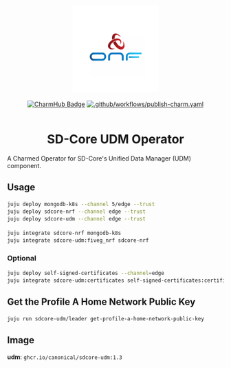<div align="center">
  <img src="./icon.svg" alt="ONF Icon" width="200" height="200">
</div>
<br/>
<div align="center">
  <a href="https://charmhub.io/sdcore-udm"><img src="https://charmhub.io/sdcore-udm/badge.svg" alt="CharmHub Badge"></a>
  <a href="https://github.com/canonical/sdcore-udm-operator/actions/workflows/publish-charm.yaml">
    <img src="https://github.com/canonical/sdcore-udm-operator/actions/workflows/publish-charm.yaml/badge.svg?branch=main" alt=".github/workflows/publish-charm.yaml">
  </a>
  <br/>
  <br/>
  <h1>SD-Core UDM Operator</h1>
</div>

A Charmed Operator for SD-Core's Unified Data Manager (UDM) component.

## Usage

```bash
juju deploy mongodb-k8s --channel 5/edge --trust
juju deploy sdcore-nrf --channel edge --trust
juju deploy sdcore-udm --channel edge --trust

juju integrate sdcore-nrf mongodb-k8s
juju integrate sdcore-udm:fiveg_nrf sdcore-nrf
```

### Optional

```bash
juju deploy self-signed-certificates --channel=edge
juju integrate sdcore-udm:certificates self-signed-certificates:certificates
```

## Get the Profile A Home Network Public Key
```bash
juju run sdcore-udm/leader get-profile-a-home-network-public-key
```

## Image

**udm**: `ghcr.io/canonical/sdcore-udm:1.3`

